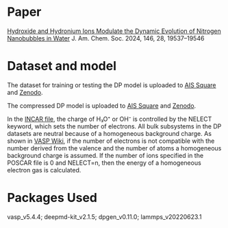 # Paper

[Hydroxide and Hydronium Ions Modulate the Dynamic Evolution of Nitrogen Nanobubbles in Water](https://pubs.acs.org/doi/10.1021/jacs.4c06641) J. Am. Chem. Soc. 2024, 146, 28, 19537–19546

# Dataset and model

The dataset for training or testing the DP model is uploaded to [AIS Square](https://www.aissquare.com/datasets/detail?pageType=datasets&name=SCAN_H2O_H3O_OH_N2_Nanobubble&id=261) and [Zenodo](https://zenodo.org/records/14308794).

The compressed DP model is uploaded to [AIS Square](https://www.aissquare.com/models/detail?pageType=models&name=SCAN_H2O_H3O_OH_N2_Nanobubble&id=256) and [Zenodo](https://zenodo.org/records/14308794).

In the [INCAR file](https://github.com/Zhang-pchao/N2BubbleIon/tree/main/DP-GEN_Iteration/INCAR), the charge of H₃O⁺ or OH⁻ is controlled by the NELECT keyword, which sets the number of electrons. All bulk subsystems in the DP datasets are neutral because of a homogeneous background charge. As shown in [VASP Wiki](https://www.vasp.at/wiki/index.php/NELECT), if the number of electrons is not compatible with the number derived from the valence and the number of atoms a homogeneous background charge is assumed. If the number of ions specified in the POSCAR file is 0 and NELECT=n, then the energy of a homogeneous electron gas is calculated.

# Packages Used

vasp_v5.4.4; deepmd-kit_v2.1.5; dpgen_v0.11.0; lammps_v20220623.1
